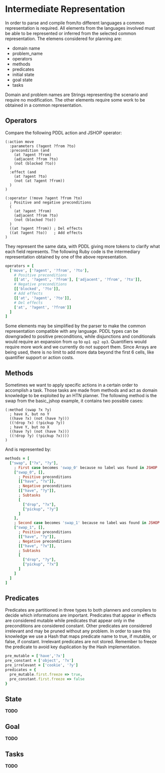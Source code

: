 # Intermediate Representation

In order to parse and compile from/to different languages a common representation is required.
All elements from the languages involved must be able to be represented or inferred from the selected common representation.
The elemens considered for planning are:
- domain name
- problem_name
- operators
- methods
- predicates
- initial state
- goal state
- tasks

Domain and problem names are Strings representing the scenario and require no modification.
The other elements require some work to be obtained in a common representation.

## Operators

Compare the following PDDL action and JSHOP operator:

```Lisp
(:action move
  :parameters (?agent ?from ?to)
  :precondition (and
    (at ?agent ?from)
    (adjacent ?from ?to)
    (not (blocked ?to))
  )
  :effect (and
    (at ?agent ?to)
    (not (at ?agent ?from))
  )
)
```

```Lisp
(:operator (!move ?agent ?from ?to)
  ; Positive and negative preconditions
  (
    (at ?agent ?from)
    (adjacent ?from ?to)
    (not (blocked ?to))
  )
  ((at ?agent ?from)) ; Del effects
  ((at ?agent ?to))   ; Add effects
)
```

They represent the same data, with PDDL giving more tokens to clarify what each field represents.
The following Ruby code is the intermediary representation obtained by one of the above representation.

```Ruby
operators = [
  ['move', ['?agent', '?from', '?to'],
    # Positive preconditions
    [['at', '?agent', '?from'], ['adjacent', '?from', '?to']],
    # Negative preconditions
    [['blocked', '?to']],
    # Add effects
    [['at', '?agent', '?to']],
    # Del effects
    ['at', '?agent', '?from']]
  ]
]
```

Some elements may be simplified by the parser to make the common representation compatible with any language.
PDDL types can be downgraded to positive preconditions, while disjunctions and conditionals would require an expansion from ```op``` to ```op1 op2 op3```.
Quantifiers would require more work and we currently do not support them.
Since Arrays are being used, there is no limit to add more data beyond the first 6 cells, like quantifier support or action costs.

## Methods

Sometimes we want to apply specific actions in a certain order to accomplish a task.
Those tasks are made from methods and act as domain knowledge to be exploited by an HTN planner.
The following method is the swap from the basic_jshop example, it contains two possible cases:

```Lisp
(:method (swap ?x ?y)
  ; have X, but no Y
  ((have ?x) (not (have ?y)))
  ((!drop ?x) (!pickup ?y))
  ; have Y, but no X
  ((have ?y) (not (have ?x)))
  ((!drop ?y) (!pickup ?x))))
)
```

And is represented by:

```Ruby
methods = [
  ["swap", ["?x", "?y"],
    ; First case becomes 'swap_0' because no label was found in JSHOP
    ["swap_0", [],
      ; Positive preconditions
      [["have", "?x"]],
      ; Negative preconditions
      [["have", "?y"]],
      ; Subtasks
      [
        ["drop", "?x"],
        ["pickup", "?y"]
      ]
    ],
    ; Second case becomes 'swap_1' because no label was found in JSHOP
    ["swap_1", [],
      ; Positive preconditions
      [["have", "?y"]],
      ; Negative preconditions
      [["have", "?x"]],
      ; Subtasks
      [
        ["drop", "?y"],
        ["pickup", "?x"]
      ]
    ]
  ]
]
```

## Predicates

Predicates are partitioned in three types to both planners and compilers to decide which informations are important.
Predicates that appear in effects are considered mutable while predicates that appear only in the preconditions are considered constant.
Other predicates are considered irrelevant and may be pruned without any problem.
In order to save this knowledge we use a Hash that maps predicate name to true, if mutable, or false, if constant.
Irrelevant predicates are not stored.
Remember to freeze the predicate to avoid key duplication by the Hash implementation.

```Ruby
pre_mutable = ['have','?x']
pre_constant = ['object', '?x']
pre_irrelevant = ['cookie', '?y']
predicates = {
  pre_mutable.first.freeze => true,
  pre_constant.first.freeze => false
}
```

## State

**TODO**

## Goal

**TODO**

## Tasks

**TODO**